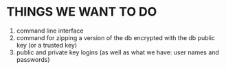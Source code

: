 THINGS WE WANT TO DO
=====================

1. command line interface
2. command for zipping a version of the db encrypted with the db public key (or a trusted key)
3. public and private key logins (as well as what we have: user names and passwords)
